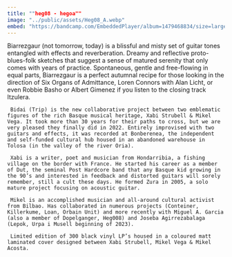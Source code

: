 ```yaml
---
title: ""heg08 - hegoa""
image: "../public/assets/Heg08_A.webp"
embed: "https://bandcamp.com/EmbeddedPlayer/album=1479468834/size=large/bgcol=ffffff/linkcol=0687f5/tracklist=false/artwork=small/transparent=true/"
---
```


Biarrezgaur (not tomorrow, today) is a blissful and misty set of guitar tones entangled with effects and reverberation. Dreamy and reflective proto-blues-folk sketches that suggest a sense of matured serenity that only comes with years of practice. Spontaneous, gentle and free-flowing in equal parts, Biarrezgaur is a perfect autumnal recipe for those looking in the direction of Six Organs of Admittance, Loren Connors with Alan Licht, or even Robbie Basho or Albert Gimenez if you listen to the closing track Itzulera.

     Bidai (Trip) is the new collaborative project between two emblematic figures of the rich Basque musical heritage, Xabi Strubell & Mikel Vega. It took more than 30 years for their paths to cross, but we are very pleased they finally did in 2022. Entirely improvised with two guitars and effects, it was recorded at Bonberenea, the independent and self-funded cultural hub housed in an abandoned warehouse in Tolosa (in the valley of the river Oria).

     Xabi is a writer, poet and musician from Hondarribia, a fishing village on the border with France. He started his career as a member of Dut, the seminal Post Hardcore band that any Basque kid growing in the 90’s and interested in feedback and distorted guitars will sorely remember, still a cult these days. He formed Zura in 2005, a solo mature project focusing on acoustic guitar.

     Mikel is an accomplished musician and all-around cultural activist from Bilbao. Has collaborated in numerous projects (Conteiner, Killerkume, Loan, Orbain Unit) and more recently with Miguel A. Garcia (also a member of Dopelganger, Heg008) and Joseba Agirrezabalaga (Lepok, Urpa i Musell beginning of 2023).

     Limited edition of 300 black vinyl LP’s housed in a coloured matt laminated cover designed between Xabi Strubell, Mikel Vega & Mikel Acosta.